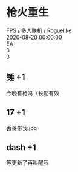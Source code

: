 



# 枪火重生
  
FPS / 多人联机 / Roguelike  
2020-08-20 00:00:00  
EA  
3  
3
## 锤 +1


今晚有枪吗（长期有效
## 17 +1


丢哥带我.jpg
## dash +1


等更新了再叫醒我